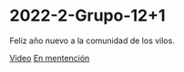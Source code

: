 # 2022-2-Grupo-12+1

Feliz año nuevo a la comunidad de los vilos.

[Video](https://www.youtube.com/watch?v=K_ZhfJqJxjc)
[En mentención](https://www.youtube.com/watch?v=mCdA4bJAGGk)